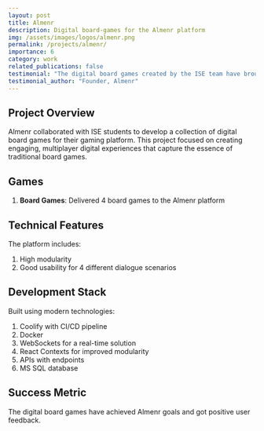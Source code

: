 ```yaml
---
layout: post
title: Almenr
description: Digital board-games for the Almenr platform
img: /assets/images/logos/almenr.png
permalink: /projects/almenr/
importance: 6
category: work
related_publications: false
testimonial: "The digital board games created by the ISE team have brought our platform to life. It has been a learning process for me to attend reviews and demos. I am very happy for the collaboration and also learned a lot."
testimonial_author: "Founder, Almenr"
---
```


## Project Overview 

Almenr collaborated with ISE students to develop a collection of digital board games for their gaming platform. This project focused on creating engaging, multiplayer digital experiences that capture the essence of traditional board games.

## Games

1. **Board Games**: Delivered 4 board games to the Almenr platform


## Technical Features

The platform includes:
1. High modularity
2. Good usability for 4 different dialogue scenarios


## Development Stack

Built using modern technologies:
1. Coolify with CI/CD pipeline
2. Docker
3. WebSockets for a real-time solution
4. React Contexts for improved modularity
5. APIs with endpoints
6. MS SQL database


## Success Metric

The digital board games have achieved Almenr goals and got positive user feedback.
